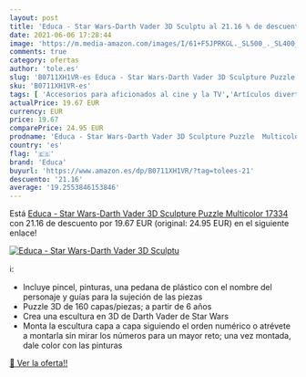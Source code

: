 ```yaml
---
layout: post
title: 'Educa - Star Wars-Darth Vader 3D Sculptu al 21.16 % de descuento'
date: 2021-06-06 17:28:44
image: 'https://m.media-amazon.com/images/I/61+F5JPRKGL._SL500_._SL400_.jpg'
comments: true
category: ofertas
author: 'tole.es'
slug: 'B0711XH1VR-es Educa - Star Wars-Darth Vader 3D Sculpture Puzzle...'
sku: 'B0711XH1VR-es'
tags: [ 'Accesorios para aficionados al cine y la TV','Artículos divertidos y de uso especial','Ropa','Ropa para aficionados al cine y la TV','educa','puzzle', ]
actualPrice: 19.67 EUR
currency: EUR
price: 19.67
comparePrice: 24.95 EUR
prodname: 'Educa - Star Wars-Darth Vader 3D Sculpture Puzzle  Multicolor  17334 '
country: 'es'
flag: '🇪🇸'
brand: 'Educa'
buyurl: 'https://www.amazon.es/dp/B0711XH1VR/?tag=tolees-21'
descuento: '21.16'
average: '19.2553846153846'
---
```


Está [Educa - Star Wars-Darth Vader 3D Sculpture Puzzle  Multicolor  17334 ](https://www.amazon.es/dp/B0711XH1VR/?tag=tolees-21) con 21.16 de descuento por 19.67 EUR (original: 24.95 EUR) en el siguiente enlace!

[![Educa - Star Wars-Darth Vader 3D Sculptu](https://m.media-amazon.com/images/I/61+F5JPRKGL._SL500_._SL400_.jpg)](https://www.amazon.es/dp/B0711XH1VR/?tag=tolees-21)

ℹ️:

- Incluye pincel, pinturas, una pedana de plástico con el nombre del personaje y guías para la sujeción de las piezas
- Puzzle 3D de 160 capas/piezas; a partir de 6 años
- Crea una escultura en 3D de Darth Vader de Star Wars
- Monta la escultura capa a capa siguiendo el orden numérico o atrévete a montarla sin mirar los números para un mayor reto; una vez montada, dale color con las pinturas

[🛒 Ver la oferta!!](https://www.amazon.es/dp/B0711XH1VR/?tag=tolees-21)
